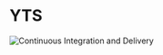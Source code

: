 # YTS

![Continuous Integration and Delivery](https://github.com/vdmitrii/yts/workflows/Continuous%20Integration%20and%20Delivery/badge.svg?branch=main)

